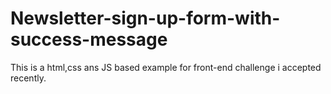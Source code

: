 # Newsletter-sign-up-form-with-success-message
This is a html,css ans JS based example for front-end challenge i accepted recently.

